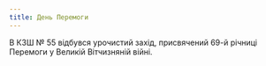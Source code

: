```yaml
---
title: День Перемоги
---
```


В КЗШ № 55 відбувся урочистий захід, присвячений 69-й річниці Перемоги у Великій Вітчизняній війні.

<slideshow id="72157648766240928"></slideshow>
